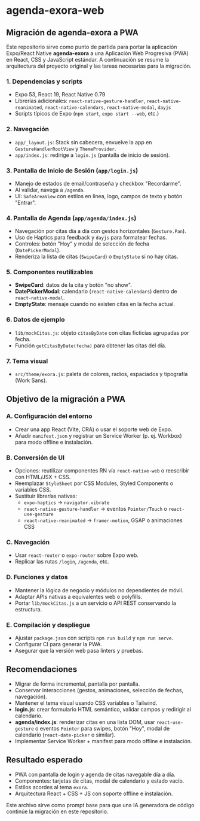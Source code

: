 # agenda-exora-web

## Migración de agenda-exora a PWA

Este repositorio sirve como punto de partida para portar la aplicación Expo/React Native **agenda-exora** a una Aplicación Web Progresiva (PWA) en React, CSS y JavaScript estándar. A continuación se resume la arquitectura del proyecto original y las tareas necesarias para la migración.

### 1. Dependencias y scripts
- Expo 53, React 19, React Native 0.79
- Librerías adicionales: `react-native-gesture-handler`, `react-native-reanimated`, `react-native-calendars`, `react-native-modal`, `dayjs`
- Scripts típicos de Expo (`npm start`, `expo start --web`, etc.)

### 2. Navegación
- `app/_layout.js`: Stack sin cabecera, envuelve la app en `GestureHandlerRootView` y `ThemeProvider`.
- `app/index.js`: redirige a `login.js` (pantalla de inicio de sesión).

### 3. Pantalla de Inicio de Sesión (`app/login.js`)
- Manejo de estados de email/contraseña y checkbox "Recordarme".
- Al validar, navega a `/agenda`.
- UI: `SafeAreaView` con estilos en línea, logo, campos de texto y botón "Entrar".

### 4. Pantalla de Agenda (`app/agenda/index.js`)
- Navegación por citas día a día con gestos horizontales (`Gesture.Pan`).
- Uso de Haptics para feedback y `dayjs` para formatear fechas.
- Controles: botón "Hoy" y modal de selección de fecha (`DatePickerModal`).
- Renderiza la lista de citas (`SwipeCard`) o `EmptyState` si no hay citas.

### 5. Componentes reutilizables
- **SwipeCard**: datos de la cita y botón "no show".
- **DatePickerModal**: calendario (`react-native-calendars`) dentro de `react-native-modal`.
- **EmptyState**: mensaje cuando no existen citas en la fecha actual.

### 6. Datos de ejemplo
- `lib/mockCitas.js`: objeto `citasByDate` con citas ficticias agrupadas por fecha.
- Función `getCitasByDate(fecha)` para obtener las citas del día.

### 7. Tema visual
- `src/theme/exora.js`: paleta de colores, radios, espaciados y tipografía (Work Sans).

## Objetivo de la migración a PWA

### A. Configuración del entorno
- Crear una app React (Vite, CRA) o usar el soporte web de Expo.
- Añadir `manifest.json` y registrar un Service Worker (p. ej. Workbox) para modo offline e instalación.

### B. Conversión de UI
- Opciones: reutilizar componentes RN vía `react-native-web` o reescribir con HTML/JSX + CSS.
- Reemplazar `StyleSheet` por CSS Modules, Styled Components o variables CSS.
- Sustituir librerías nativas:
  - `expo-haptics` → `navigator.vibrate`
  - `react-native-gesture-handler` → eventos `Pointer/Touch` o `react-use-gesture`
  - `react-native-reanimated` → `framer-motion`, GSAP o animaciones CSS

### C. Navegación
- Usar `react-router` o `expo-router` sobre Expo web.
- Replicar las rutas `/login`, `/agenda`, etc.

### D. Funciones y datos
- Mantener la lógica de negocio y módulos no dependientes de móvil.
- Adaptar APIs nativas a equivalentes web o polyfills.
- Portar `lib/mockCitas.js` a un servicio o API REST conservando la estructura.

### E. Compilación y despliegue
- Ajustar `package.json` con scripts `npm run build` y `npm run serve`.
- Configurar CI para generar la PWA.
- Asegurar que la versión web pasa linters y pruebas.

## Recomendaciones
- Migrar de forma incremental, pantalla por pantalla.
- Conservar interacciones (gestos, animaciones, selección de fechas, navegación).
- Mantener el tema visual usando CSS variables o Tailwind.
- **login.js**: crear formulario HTML semántico, validar campos y redirigir al calendario.
- **agenda/index.js**: renderizar citas en una lista DOM, usar `react-use-gesture` o eventos `Pointer` para swipes, botón "Hoy", modal de calendario (`react-date-picker` o similar).
- Implementar Service Worker + manifest para modo offline e instalación.

## Resultado esperado
- PWA con pantalla de login y agenda de citas navegable día a día.
- Componentes: tarjetas de citas, modal de calendario y estado vacío.
- Estilos acordes al tema `exora`.
- Arquitectura React + CSS + JS con soporte offline e instalación.

Este archivo sirve como prompt base para que una IA generadora de código continúe la migración en este repositorio.

